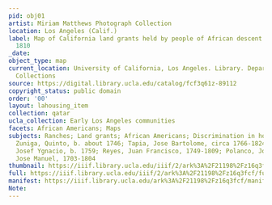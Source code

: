 ```yaml
---
pid: obj01
artist: Miriam Matthews Photograph Collection
location: Los Angeles (Calif.)
label: Map of California land grants held by people of African descent from 1784 to
  1810
_date:
object_type: map
current_location: University of California, Los Angeles. Library. Department of Special
  Collections
source: https://digital.library.ucla.edu/catalog/fcf3q61z-89112
copyright_status: public domain
order: '00'
layout: lahousing_item
collection: qatar
ucla_collection: Early Los Angeles communities
facets: African Americans; Maps
subjects: Ranches; Land grants; African Americans; Discrimination in housing; Maps;
  Zuniga, Quinto, b. about 1746; Tapia, Jose Bartolome, circa 1766-1824; Rodriguez,
  Josef Ygnacio, b. 1759; Reyes, Juan Francisco, 1749-1809; Polanco, Jose; Nieto,
  Jose Manuel, 1703-1804
thumbnail: https://iiif.library.ucla.edu/iiif/2/ark%3A%2F21198%2Fz16q3fcf/full/250,/0/default.jpg
full: https://iiif.library.ucla.edu/iiif/2/ark%3A%2F21198%2Fz16q3fcf/full/full/0/default.jpg
manifest: https://iiif.library.ucla.edu/ark%3A%2F21198%2Fz16q3fcf/manifest
Note:
---
```

